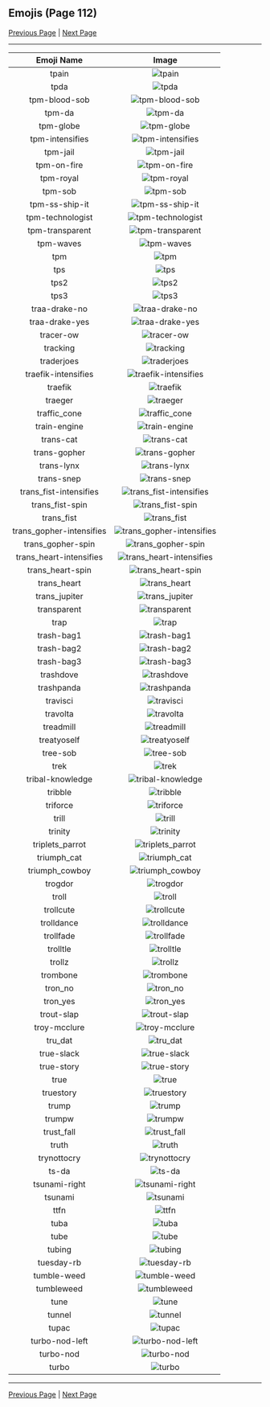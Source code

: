 
## Emojis (Page 112)

[Previous Page](/docs/hc/page-t-0111.md)
  | [Next Page](/docs/hc/page-t-0113.md)

<hr />

|Emoji Name|Image|
| :-: | :-: |
|tpain| ![tpain](/emojis/hc/tpain.png)|
|tpda| ![tpda](/emojis/hc/tpda.png)|
|tpm-blood-sob| ![tpm-blood-sob](/emojis/hc/tpm-blood-sob.png)|
|tpm-da| ![tpm-da](/emojis/hc/tpm-da.png)|
|tpm-globe| ![tpm-globe](/emojis/hc/tpm-globe.gif)|
|tpm-intensifies| ![tpm-intensifies](/emojis/hc/tpm-intensifies.gif)|
|tpm-jail| ![tpm-jail](/emojis/hc/tpm-jail.gif)|
|tpm-on-fire| ![tpm-on-fire](/emojis/hc/tpm-on-fire.gif)|
|tpm-royal| ![tpm-royal](/emojis/hc/tpm-royal.png)|
|tpm-sob| ![tpm-sob](/emojis/hc/tpm-sob.png)|
|tpm-ss-ship-it| ![tpm-ss-ship-it](/emojis/hc/tpm-ss-ship-it.png)|
|tpm-technologist| ![tpm-technologist](/emojis/hc/tpm-technologist.png)|
|tpm-transparent| ![tpm-transparent](/emojis/hc/tpm-transparent.png)|
|tpm-waves| ![tpm-waves](/emojis/hc/tpm-waves.gif)|
|tpm| ![tpm](/emojis/hc/tpm.png)|
|tps| ![tps](/emojis/hc/tps.png)|
|tps2| ![tps2](/emojis/hc/tps2.png)|
|tps3| ![tps3](/emojis/hc/tps3.png)|
|traa-drake-no| ![traa-drake-no](/emojis/hc/traa-drake-no.png)|
|traa-drake-yes| ![traa-drake-yes](/emojis/hc/traa-drake-yes.png)|
|tracer-ow| ![tracer-ow](/emojis/hc/tracer-ow.png)|
|tracking| ![tracking](/emojis/hc/tracking.png)|
|traderjoes| ![traderjoes](/emojis/hc/traderjoes.png)|
|traefik-intensifies| ![traefik-intensifies](/emojis/hc/traefik-intensifies.gif)|
|traefik| ![traefik](/emojis/hc/traefik.png)|
|traeger| ![traeger](/emojis/hc/traeger.png)|
|traffic_cone| ![traffic_cone](/emojis/hc/traffic_cone.png)|
|train-engine| ![train-engine](/emojis/hc/train-engine.png)|
|trans-cat| ![trans-cat](/emojis/hc/trans-cat.png)|
|trans-gopher| ![trans-gopher](/emojis/hc/trans-gopher.png)|
|trans-lynx| ![trans-lynx](/emojis/hc/trans-lynx.png)|
|trans-snep| ![trans-snep](/emojis/hc/trans-snep.png)|
|trans_fist-intensifies| ![trans_fist-intensifies](/emojis/hc/trans_fist-intensifies.gif)|
|trans_fist-spin| ![trans_fist-spin](/emojis/hc/trans_fist-spin.gif)|
|trans_fist| ![trans_fist](/emojis/hc/trans_fist.png)|
|trans_gopher-intensifies| ![trans_gopher-intensifies](/emojis/hc/trans_gopher-intensifies.gif)|
|trans_gopher-spin| ![trans_gopher-spin](/emojis/hc/trans_gopher-spin.gif)|
|trans_heart-intensifies| ![trans_heart-intensifies](/emojis/hc/trans_heart-intensifies.gif)|
|trans_heart-spin| ![trans_heart-spin](/emojis/hc/trans_heart-spin.gif)|
|trans_heart| ![trans_heart](/emojis/hc/trans_heart.png)|
|trans_jupiter| ![trans_jupiter](/emojis/hc/trans_jupiter.png)|
|transparent| ![transparent](/emojis/hc/transparent.png)|
|trap| ![trap](/emojis/hc/trap.png)|
|trash-bag1| ![trash-bag1](/emojis/hc/trash-bag1.png)|
|trash-bag2| ![trash-bag2](/emojis/hc/trash-bag2.png)|
|trash-bag3| ![trash-bag3](/emojis/hc/trash-bag3.png)|
|trashdove| ![trashdove](/emojis/hc/trashdove.png)|
|trashpanda| ![trashpanda](/emojis/hc/trashpanda.png)|
|travisci| ![travisci](/emojis/hc/travisci.png)|
|travolta| ![travolta](/emojis/hc/travolta.gif)|
|treadmill| ![treadmill](/emojis/hc/treadmill.png)|
|treatyoself| ![treatyoself](/emojis/hc/treatyoself.png)|
|tree-sob| ![tree-sob](/emojis/hc/tree-sob.png)|
|trek| ![trek](/emojis/hc/trek.png)|
|tribal-knowledge| ![tribal-knowledge](/emojis/hc/tribal-knowledge.png)|
|tribble| ![tribble](/emojis/hc/tribble.png)|
|triforce| ![triforce](/emojis/hc/triforce.gif)|
|trill| ![trill](/emojis/hc/trill.png)|
|trinity| ![trinity](/emojis/hc/trinity.png)|
|triplets_parrot| ![triplets_parrot](/emojis/hc/triplets_parrot.gif)|
|triumph_cat| ![triumph_cat](/emojis/hc/triumph_cat.png)|
|triumph_cowboy| ![triumph_cowboy](/emojis/hc/triumph_cowboy.png)|
|trogdor| ![trogdor](/emojis/hc/trogdor.gif)|
|troll| ![troll](/emojis/hc/troll.png)|
|trollcute| ![trollcute](/emojis/hc/trollcute.png)|
|trolldance| ![trolldance](/emojis/hc/trolldance.gif)|
|trollfade| ![trollfade](/emojis/hc/trollfade.gif)|
|trolltle| ![trolltle](/emojis/hc/trolltle.png)|
|trollz| ![trollz](/emojis/hc/trollz.png)|
|trombone| ![trombone](/emojis/hc/trombone.png)|
|tron_no| ![tron_no](/emojis/hc/tron_no.png)|
|tron_yes| ![tron_yes](/emojis/hc/tron_yes.png)|
|trout-slap| ![trout-slap](/emojis/hc/trout-slap.gif)|
|troy-mcclure| ![troy-mcclure](/emojis/hc/troy-mcclure.png)|
|tru_dat| ![tru_dat](/emojis/hc/tru_dat.jpg)|
|true-slack| ![true-slack](/emojis/hc/true-slack.png)|
|true-story| ![true-story](/emojis/hc/true-story.png)|
|true| ![true](/emojis/hc/true.png)|
|truestory| ![truestory](/emojis/hc/truestory.png)|
|trump| ![trump](/emojis/hc/trump.png)|
|trumpw| ![trumpw](/emojis/hc/trumpw.png)|
|trust_fall| ![trust_fall](/emojis/hc/trust_fall.png)|
|truth| ![truth](/emojis/hc/truth.jpg)|
|trynottocry| ![trynottocry](/emojis/hc/trynottocry.gif)|
|ts-da| ![ts-da](/emojis/hc/ts-da.png)|
|tsunami-right| ![tsunami-right](/emojis/hc/tsunami-right.png)|
|tsunami| ![tsunami](/emojis/hc/tsunami.png)|
|ttfn| ![ttfn](/emojis/hc/ttfn.png)|
|tuba| ![tuba](/emojis/hc/tuba.gif)|
|tube| ![tube](/emojis/hc/tube.png)|
|tubing| ![tubing](/emojis/hc/tubing.jpg)|
|tuesday-rb| ![tuesday-rb](/emojis/hc/tuesday-rb.png)|
|tumble-weed| ![tumble-weed](/emojis/hc/tumble-weed.gif)|
|tumbleweed| ![tumbleweed](/emojis/hc/tumbleweed.gif)|
|tune| ![tune](/emojis/hc/tune.gif)|
|tunnel| ![tunnel](/emojis/hc/tunnel.png)|
|tupac| ![tupac](/emojis/hc/tupac.jpg)|
|turbo-nod-left| ![turbo-nod-left](/emojis/hc/turbo-nod-left.gif)|
|turbo-nod| ![turbo-nod](/emojis/hc/turbo-nod.gif)|
|turbo| ![turbo](/emojis/hc/turbo.png)|

<hr/>

[Previous Page](/docs/hc/page-t-0111.md)
  | [Next Page](/docs/hc/page-t-0113.md)
